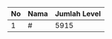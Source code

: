 | No | Nama            | Jumlah Level |
|----|-----------------|--------------|
| 1  | #    |    5915        |
